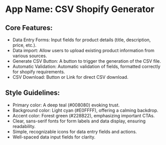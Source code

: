 # **App Name**: CSV Shopify Generator

## Core Features:

- Data Entry Forms: Input fields for product details (title, description, price, etc.).
- Data import: Allow users to upload existing product information from various sources.
- Generate CSV Button: A button to trigger the generation of the CSV file.
- Automatic Validation: Automatic validation of fields, formatted correctly for shopify requirements.
- CSV Download: Button or Link for direct CSV download.

## Style Guidelines:

- Primary color: A deep teal (#008080) evoking trust.
- Background color: Light cyan (#E0FFFF), offering a calming backdrop.
- Accent color: Forest green (#228B22), emphasizing important CTAs.
- Clear, sans-serif fonts for form labels and data display, ensuring readability.
- Simple, recognizable icons for data entry fields and actions.
- Well-spaced data input fields for clarity.
